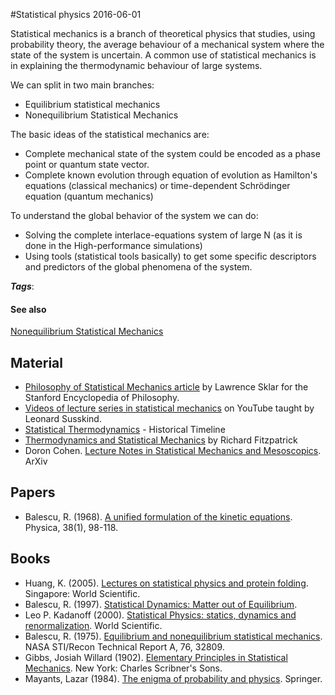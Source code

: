 
#Statistical physics
2016-06-01

Statistical mechanics is a branch of theoretical physics that studies, using probability theory, the average behaviour of a mechanical system where the state of the system is uncertain. A common use of statistical mechanics is in explaining the thermodynamic behaviour of large systems.

We can split in two main branches:
* Equilibrium statistical mechanics
* Nonequilibrium Statistical Mechanics

The basic ideas of the statistical mechanics are:
* Complete mechanical state of the system could be encoded as a phase point or quantum state vector.
* Complete known evolution through equation of evolution as Hamilton's equations (classical mechanics) or time-dependent Schrödinger equation (quantum mechanics)

To understand the global behavior of the system we can do:
* Solving the complete interlace-equations system of large N (as it is done in the High-performance simulations)
* Using tools (statistical tools basically) to get some specific descriptors and predictors of the global phenomena of the system.

***Tags***: 

#### See also
[Nonequilibrium Statistical Mechanics](/nonequilibrium_statistical_mechanics)
## Material
* [Philosophy of Statistical Mechanics article](http://plato.stanford.edu/entries/statphys-statmech/) by Lawrence Sklar for the Stanford Encyclopedia of Philosophy.
* [Videos of lecture series in statistical mechanics](https://www.youtube.com/watch?v=H1Zbp6__uNw&list=PLB72416C707D85AB0&index=1) on YouTube taught by Leonard Susskind.
* [Statistical Thermodynamics](http://history.hyperjeff.net/statmech.html) - Historical Timeline
* [Thermodynamics and Statistical Mechanics](http://farside.ph.utexas.edu/teaching/sm1/statmech.pdf) by Richard Fitzpatrick
* Doron Cohen. [Lecture Notes in Statistical Mechanics and Mesoscopics](http://arxiv.org/abs/1107.0568). ArXiv

## Papers
* Balescu, R. (1968). [A unified formulation of the kinetic equations](http://www.sciencedirect.com/science/article/pii/0031891468900645). Physica, 38(1), 98-118.

## Books
* Huang, K. (2005). [Lectures on statistical physics and protein folding](https://www.goodreads.com/book/show/276787.Lectures_on_Statistical_Physics_and_Protein_Folding). Singapore: World Scientific.
* Balescu, R. (1997). [Statistical Dynamics: Matter out of Equilibrium](https://www.goodreads.com/book/show/6347852-statistical-dynamics).
* Leo P. Kadanoff (2000). [Statistical Physics: statics, dynamics and renormalization](https://www.goodreads.com/book/show/1739247.Statistical_Physics). World Scientific.
* Balescu, R. (1975). [Equilibrium and nonequilibrium statistical mechanics](https://www.goodreads.com/book/show/4731206-equilibrium-and-nonequilibrium-statistical-mechanics). NASA STI/Recon Technical Report A, 76, 32809.
* Gibbs, Josiah Willard (1902). [Elementary Principles in Statistical Mechanics](https://www.goodreads.com/book/show/5011506-elementary-principles-in-statistical-mechanics). New York: Charles Scribner's Sons.
* Mayants, Lazar (1984). [The enigma of probability and physics](https://www.goodreads.com/book/show/18574977-the-enigma-of-probability-and-physics). Springer.


